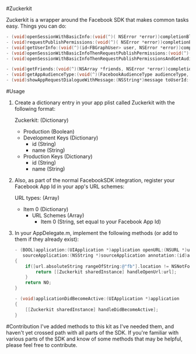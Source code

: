 #Zuckerkit

Zuckerkit is a wrapper around the Facebook SDK that makes common tasks easy. Things you can do:

``` objective-c
- (void)openSessionWithBasicInfo:(void(^)( NSError *error))completionBlock;
- (void)requestPublishPermissions:(void(^)( NSError *error))completionBlock;
- (void)getUserInfo:(void(^)(id<FBGraphUser> user, NSError *error))completionBlock;
- (void)openSessionWithBasicInfoThenRequestPublishPermissions:(void(^)(NSError *error))completionBlock;
- (void)openSessionWithBasicInfoThenRequestPublishPermissionsAndGetAudienceType:(void(^)(NSError *error, FacebookAudienceType))completionBlock;

- (void)getFriends:(void(^)(NSArray *friends, NSError *error))completionBlock;
- (void)getAppAudienceType:(void(^)(FacebookAudienceType audienceType, NSError *error))completionBlock;
- (void)showAppRequestDialogueWithMessage:(NSString*)message toUserId:(NSString*)userId;
```

#Usage
1. Create a dictionary entry in your app plist called Zuckerkit with the following format:

	Zuckerkit: (Dictionary)
	 - Production (Boolean)
	 - Development Keys (Dictionary)
	   - id (String)
	   - name (String)
	 - Production Keys (Dictionary)
	   - id (String)
	   - name (String)
	   
2. Also, as part of the normal FacebookSDK integration, register your Facebook App Id in your app's URL schemes:
	  
	  URL types: (Array)
 	  - Item 0 (Dictionary)
    	- URL Schemes (Array)
    		- Item 0 (String, set equal to your Facebook App Id)
    		
	   
3. In your AppDelegate.m, implement the following methods (or add to them if they already exist):

	``` objective-c
	- (BOOL)application:(UIApplication *)application openURL:(NSURL *)url
	   sourceApplication:(NSString *)sourceApplication annotation:(id)annotation
	{	
	    if([url.absoluteString rangeOfString:@"fb"].location != NSNotFound) {
	        return [[Zuckerkit sharedInstance] handleOpenUrl:url];
	    }
	    return NO;
	}
	
	- (void)applicationDidBecomeActive:(UIApplication *)application
	{
	    [[Zuckerkit sharedInstance] handleDidBecomeActive];
	}
	```


#Contribution
I've added methods to this kit as I've needed them, and haven't yet crossed path with all parts of the SDK. If you're familiar with various parts of the SDK and know of some methods that may be helpful, please feel free to contribute.
